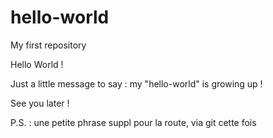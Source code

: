 # hello-world
My first repository

Hello World !

Just a little message to say : my "hello-world" is growing up !

See you later !

P.S. : une petite phrase suppl pour la route, via git cette fois
